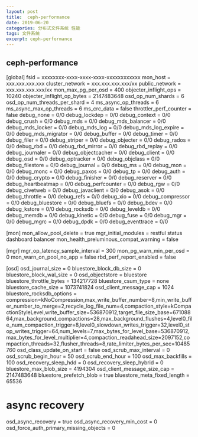 ```yaml
---
layout: post
title:  ceph-performance
date: 2019-06-20
categories: 分布式文件系统 性能
tags: 文件系统
excerpt: ceph-performance
---
```



ceph-performance
---

[global]
fsid = xxxxxxxx-xxxx-xxxx-xxxx-xxxxxxxxxxxx
mon_host = xxx.xxx.xxx.xxx
cluster_network = xxx.xxx.xxx.xxx/xx
public_network = xxx.xxx.xxx.xxx/xx
mon_max_pg_per_osd = 400
objecter_inflight_ops = 10240
objecter_inflight_op_bytes = 2147483648
osd_op_num_shards = 6
osd_op_num_threads_per_shard = 4
ms_async_op_threads = 6
ms_async_max_op_threads = 6
ms_crc_data = false
throttler_perf_counter = false
debug_none = 0/0
debug_lockdep = 0/0
debug_context = 0/0
debug_crush = 0/0
debug_mds = 0/0
debug_mds_balancer = 0/0
debug_mds_locker = 0/0
debug_mds_log = 0/0
debug_mds_log_expire = 0/0
debug_mds_migrator = 0/0
debug_buffer = 0/0
debug_timer = 0/0
debug_filer = 0/0
debug_striper = 0/0
debug_objecter = 0/0
debug_rados = 0/0
debug_rbd = 0/0
debug_rbd_mirror = 0/0
debug_rbd_replay = 0/0
debug_journaler = 0/0
debug_objectcacher = 0/0
debug_client = 0/0
debug_osd = 0/0
debug_optracker = 0/0
debug_objclass = 0/0
debug_filestore = 0/0
debug_journal = 0/0
debug_ms = 0/0
debug_mon = 0/0
debug_monc = 0/0
debug_paxos = 0/0
debug_tp = 0/0
debug_auth = 0/0
debug_crypto = 0/0
debug_finisher = 0/0
debug_reserver = 0/0
debug_heartbeatmap = 0/0
debug_perfcounter = 0/0
debug_rgw = 0/0
debug_civetweb = 0/0
debug_javaclient = 0/0
debug_asok = 0/0
debug_throttle = 0/0
debug_refs = 0/0
debug_xio = 0/0
debug_compressor = 0/0
debug_bluestore = 0/0
debug_bluefs = 0/0
debug_bdev = 0/0
debug_kstore = 0/0
debug_rocksdb = 0/0
debug_leveldb = 0/0
debug_memdb = 0/0
debug_kinetic = 0/0
debug_fuse = 0/0
debug_mgr = 0/0
debug_mgrc = 0/0
debug_dpdk = 0/0
debug_eventtrace = 0/0

[mon]
mon_allow_pool_delete = true
mgr_initial_modules = restful status dashboard balancer
mon_health_preluminous_compat_warning = false

[mgr]
mgr_op_latency_sample_interval = 300
mon_pg_warn_min_per_osd = 0
mon_warn_on_pool_no_app = false
rbd_perf_report_enabled = false

[osd]
osd_journal_size = 0
bluestore_block_db_size = 0
bluestore_block_wal_size = 0
osd_objectstore = bluestore
bluestore_throttle_bytes = 134217728
bluestore_csum_type = none
bluestore_cache_size = 1073741824
osd_client_message_cap = 1024
bluestore_rocksdb_options = compression=kNoCompression,max_write_buffer_number=8,min_write_buffer_number_to_merge=2,recycle_log_file_num=4,compaction_style=kCompactionStyleLevel,write_buffer_size=536870912,target_file_size_base=67108864,max_background_compactions=28,max_background_flushes=4,level0_file_num_compaction_trigger=8,level0_slowdown_writes_trigger=32,level0_stop_writes_trigger=64,num_levels=7,max_bytes_for_level_base=536870912,max_bytes_for_level_multiplier=4,compaction_readahead_size=2097152,compaction_threads=32,flusher_threads=8,rate_limiter_bytes_per_sec=10485760
osd_class_update_on_start = false
osd_scrub_max_interval = 0
osd_scrub_begin_hour = 50
osd_scrub_end_hour = 100
osd_max_backfills = 100
osd_recovery_sleep_hdd = 0
osd_recovery_sleep_hybrid = 0
bluestore_max_blob_size = 4194304
osd_client_message_size_cap = 2147483648
bluestore_prefetch_blob = true
bluestore_meta_fixed_length = 65536

# async recovery
osd_async_recovery = true
osd_async_recovery_min_cost = 0
osd_force_auth_primary_missing_objects = 0
